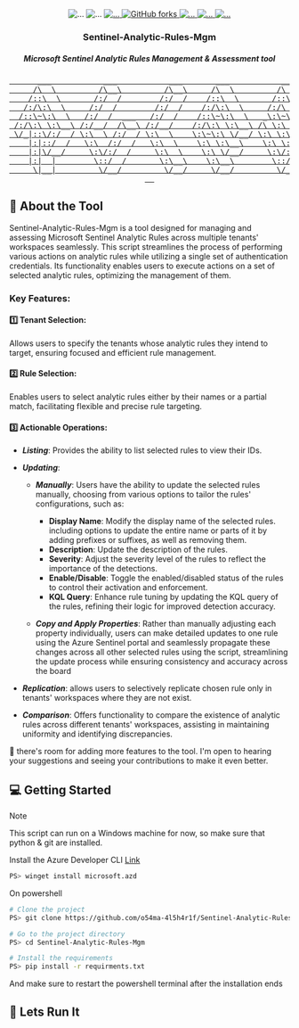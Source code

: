<!-- MARKDOWN LINKS & IMAGES -->
<!-- https://www.markdownguide.org/basic-syntax/#reference-style-links -->

<div align="center">
<img alt="..." src="https://img.shields.io/badge/Windows-0078D6?style=for-the-badge&logo=windows&logoColor=white">
<img alt="..." src="https://img.shields.io/badge/python-3.11-blue?style=for-the-badge">

<a href="https://github.com/o54ma-4l5h4r1f/Sentinel-Analytic-Rules-Mgm/issues">
  <img alt="..." src="https://img.shields.io/github/issues/o54ma-4l5h4r1f/Sentinel-Analytic-Rules-Mgm.svg?style=for-the-badge">
</a>

<!--
<a href="https://github.com/o54ma-4l5h4r1f/Sentinel-Analytic-Rules-Mgm/graphs/contributors">
  <img alt="GitHub forks" src="https://img.shields.io/github/contributors/o54ma-4l5h4r1f/Sentinel-Analytic-Rules-Mgm.svg?style=for-the-badge">
</a>
-->

<a href="https://github.com/o54ma-4l5h4r1f/Sentinel-Analytic-Rules-Mgm/network/members">
  <img alt="GitHub forks" src="https://img.shields.io/github/forks/o54ma-4l5h4r1f/Sentinel-Analytic-Rules-Mgm?style=for-the-badge">
</a>

<a href="https://github.com/o54ma-4l5h4r1f/Sentinel-Analytic-Rules-Mgm/stargazers">
  <img alt="..." src="https://img.shields.io/github/stars/o54ma-4l5h4r1f/Sentinel-Analytic-Rules-Mgm.svg?style=for-the-badge">
</a>

<a href="https://github.com/o54ma-4l5h4r1f?tab=followers">
  <img alt="..." src="https://img.shields.io/github/followers/o54ma-4l5h4r1f?style=for-the-badge">
</a>

<a href="https://www.linkedin.com/in/osama-alsharif-21153716a">
  <img alt="..." src="https://img.shields.io/badge/-LinkedIn-black.svg?style=for-the-badge&logo=linkedin&colorB=555">
</a>

</div>

  <h3 align="center">Sentinel-Analytic-Rules-Mgm</h3>
  <h5 align="center">Microsoft Sentinel Analytic Rules Management &amp; Assessment tool</h5>

<!-- PROJECT LOGO -->
<p align="center">
  <a href="#"><pre align="center">
      ___           ___           ___       ___           ___     
     /\  \         /\__\         /\__\     /\  \         /\  \    
    /::\  \       /:/  /        /:/  /    /::\  \       /::\  \   
   /:/\:\  \     /:/  /        /:/  /    /:/\:\  \     /:/\ \  \  
  /::\~\:\  \   /:/  /  ___   /:/  /    /::\~\:\  \   _\:\~\ \  \ 
 /:/\:\ \:\__\ /:/__/  /\__\ /:/__/    /:/\:\ \:\__\ /\ \:\ \ \__\
 \/_|::\/:/  / \:\  \ /:/  / \:\  \    \:\~\:\ \/__/ \:\ \:\ \/__/
    |:|::/  /   \:\  /:/  /   \:\  \    \:\ \:\__\    \:\ \:\__\  
    |:|\/__/     \:\/:/  /     \:\  \    \:\ \/__/     \:\/:/  /  
    |:|  |        \::/  /       \:\__\    \:\__\        \::/  /   
     \|__|         \/__/         \/__/     \/__/         \/__/    
  </pre></a>


</p>

## :star2: About the Tool

Sentinel-Analytic-Rules-Mgm is a tool designed for managing and assessing Microsoft Sentinel Analytic Rules across multiple tenants' workspaces seamlessly. This script streamlines the process of performing various actions on analytic rules while utilizing a single set of authentication credentials. Its functionality enables users to execute actions on a set of selected analytic rules, optimizing the management of them.

### Key Features:
#### :one: Tenant Selection:
Allows users to specify the tenants whose analytic rules they intend to target, ensuring focused and efficient rule management.

#### :two: Rule Selection: 
Enables users to select analytic rules either by their names or a partial match, facilitating flexible and precise rule targeting.

#### :three: Actionable Operations:
- _**Listing**_: Provides the ability to list selected rules to view their IDs.
  
- _**Updating**_:
  - _**Manually**_: Users have the ability to update the selected rules manually, choosing from various options to tailor the rules' configurations, such as:
    - **Display Name**: Modify the display name of the selected rules. including options to update the entire name or parts of it by adding prefixes or suffixes, as well as removing them.
    - **Description**: Update the description of the rules.
    - **Severity**: Adjust the severity level of the rules to reflect the importance of the detections.
    - **Enable/Disable**: Toggle the enabled/disabled status of the rules to control their activation and enforcement.
    - **KQL Query**: Enhance rule tuning by updating the KQL query of the rules, refining their logic for improved detection accuracy.

  - _**Copy and Apply Properties**_: Rather than manually adjusting each property individually, users can make detailed updates to one rule using the Azure Sentinel portal and seamlessly propagate these changes across all other selected rules using the script, streamlining the update process while ensuring consistency and accuracy across the board
- _**Replication**_:  allows users to selectively replicate chosen rule only in tenants' workspaces where they are not exist.
- _**Comparison**_: Offers functionality to compare the existence of analytic rules across different tenants' workspaces, assisting in maintaining uniformity and identifying discrepancies.


:low_brightness: there's room for adding more features to the tool. I'm open to hearing your suggestions and seeing your contributions to make it even better.

<!-- Getting Started -->



## :computer: Getting Started

> [!NOTE]  
> This script can run on a Windows machine for now, so make sure that python & git are installed. 

Install the Azure Developer CLI [Link](https://learn.microsoft.com/en-us/azure/developer/azure-developer-cli/install-azd?tabs=winget-windows%2Cbrew-mac%2Cscript-linux&pivots=os-windows)
```bash
PS> winget install microsoft.azd
```

On powershell

```bash
# Clone the project
PS> git clone https://github.com/o54ma-4l5h4r1f/Sentinel-Analytic-Rules-Mgm.git

# Go to the project directory
PS> cd Sentinel-Analytic-Rules-Mgm

# Install the requirements
PS> pip install -r requirments.txt
```
And make sure to restart the powershell terminal after the installation ends

## :jack_o_lantern: Lets Run It
